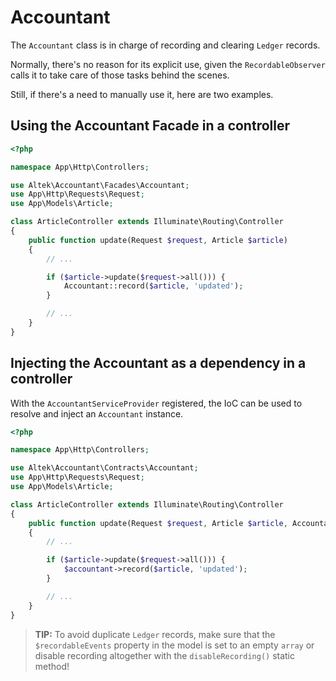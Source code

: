 # Accountant
The `Accountant` class is in charge of recording and clearing `Ledger` records.

Normally, there's no reason for its explicit use, given the `RecordableObserver` calls it to take care of those tasks behind the scenes.

Still, if there's a need to manually use it, here are two examples.

## Using the Accountant Facade in a controller
```php
<?php

namespace App\Http\Controllers;

use Altek\Accountant\Facades\Accountant;
use App\Http\Requests\Request;
use App\Models\Article;

class ArticleController extends Illuminate\Routing\Controller
{
    public function update(Request $request, Article $article)
    {
        // ...

        if ($article->update($request->all())) {
            Accountant::record($article, 'updated');
        }

        // ...
    }
}
```

## Injecting the Accountant as a dependency in a controller
With the `AccountantServiceProvider` registered, the IoC can be used to resolve and inject an `Accountant` instance.

```php
<?php

namespace App\Http\Controllers;

use Altek\Accountant\Contracts\Accountant;
use App\Http\Requests\Request;
use App\Models\Article;

class ArticleController extends Illuminate\Routing\Controller
{
    public function update(Request $request, Article $article, Accountant $accountant)
    {
        // ...

        if ($article->update($request->all())) {
            $accountant->record($article, 'updated');
        }

        // ...
    }
}
```

> **TIP:** To avoid duplicate `Ledger` records, make sure that the `$recordableEvents` property in the model is set to an empty `array` or disable recording altogether with the `disableRecording()` static method!
